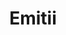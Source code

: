 ---
title: Emitii
layout: post
image: "/assets/images/projects/emitii.png"
post-image: "https://builtwithruby.com/assets/images/projects/emitii.png"
description: Manage your projects, track time, and measure your productivity with TrackingTime. Try it for free. No set-up or cancellation fees, no credit card required!
technology: Ruby on Rails, MySQL
available_on: Web
type: Project Management, Team Productivity
permalink: /emitii/
website_link: https://emitii.com/
---